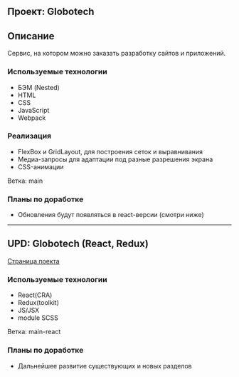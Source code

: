        
Проект: Globotech 
--------

## Описание
Сервис, на котором можно заказать разработку сайтов и приложений.

### Используемые технологии
* БЭМ (Nested) 
* HTML 
* CSS
* JavaScript
* Webpack

### Реализация
* FlexBox и GridLayout, для построения сеток и выравнивания
* Медиа-запросы для адаптации под разные разрешения экрана
* CSS-анимации

Ветка: main


### Планы по доработке
* Обновления будут появляться в react-версии (смотри ниже)

-------- 
       
UPD: Globotech (React, Redux)
--------
 [Страница поекта](https://dannylawn.github.io/globotech/)
 
 ### Используемые технологии
 * React(CRA)
 * Redux(toolkit)
 * JS/JSX
 * module SCSS
 
 Ветка: main-react
 
 
### Планы по доработке
* Дальнейшее развитие существующих и новых разделов
 



